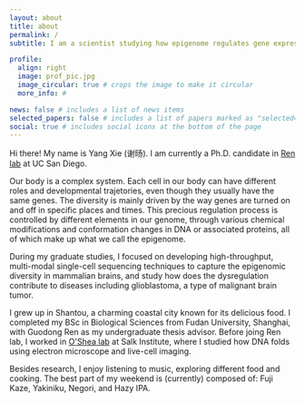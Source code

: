 ```yaml
---
layout: about
title: about
permalink: /
subtitle: I am a scientist studying how epigenome regulates gene expression # <a href='#'>Affiliations</a>. Address. Contacts. Moto. Etc.

profile:
  align: right
  image: prof_pic.jpg
  image_circular: true # crops the image to make it circular
  more_info: #

news: false # includes a list of news items
selected_papers: false # includes a list of papers marked as "selected={true}"
social: true # includes social icons at the bottom of the page
---
```


Hi there! My name is Yang Xie (谢旸). I am currently a Ph.D. candidate in [Ren lab](https://renlab.sdsc.edu/renlab_website/) at UC San Diego.

Our body is a complex system. Each cell in our body can have different roles and developmental trajetories, even though they usually have the same genes. The diversity is mainly driven by the way genes are turned on and off in specific places and times. This precious regulation process is controlled by different elements in our genome, through various chemical modifications and conformation changes in DNA or associated proteins, all of which make up what we call the epigenome.

During my graduate studies, I focused on developing high-throughput, multi-modal single-cell sequencing techniques to capture the epigenomic diversity in mammalian brains, and study how does the dysregulation contribute to diseases including glioblastoma, a type of malignant brain tumor.

I grew up in Shantou, a charming coastal city known for its delicious food. I completed my BSc in Biological Sciences from Fudan University, Shanghai, with Guodong Ren as my undergraduate thesis advisor. Before joing Ren lab, I worked in [O'Shea lab](https://www.salk.edu/scientist/clodagh-oshea/) at Salk Institute, where I studied how DNA folds using electron microscope and live-cell imaging.

Besides research, I enjoy listening to music, exploring different food and cooking. The best part of my weekend is (currently) composed of: Fuji Kaze, Yakiniku, Negori, and Hazy IPA.
